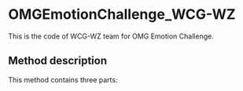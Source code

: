 # OMGEmotionChallenge_WCG-WZ
This is the code of WCG-WZ team for OMG Emotion Challenge.

## Method description
This method contains three parts:
